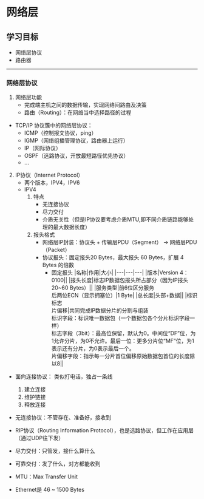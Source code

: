 # 网络层
## 学习目标
* 网络层协议
* 路由器

---
### 网络层协议
1. 网络层功能
    * 完成端主机之间的数据传输，实现网络间路由及决策
    * 路由（Routing）：在网络当中选择路径的过程

* TCP/IP 协议簇中的网络层协议：
    * ICMP（控制报文协议，ping）
    * IGMP（网络组播管理协议，路由器上运行）
    * IP（网际协议）
    * OSPF（选路协议，开放最短路径优先协议）
    * ...

2. IP协议（Internet Protocol）
    * 两个版本，IPV4，IPV6
    * IPV4
        1. 特点
            * 无连接协议
            * 尽力交付
            * 介质无关性（但是IP协议要考虑介质MTU,即不同介质链路能够处理的最大数据长度）
        2. 报头格式
            * 网络层IP封装：协议头  +   传输层PDU（Segment） ->  网络层PDU（Packet）
            * 协议报头：固定报头20 Bytes，最大报头 60 Bytes，扩展 4 Bytes 的倍数
                * 固定报头
                    |名称|作用|大小|
                    |---|---|---|
                    |版本|Version 4：0100||
                    |报头长度|标志IP数据包报头所占部分（因为IP报头20~60 Bytes）||
                    |服务类型|前6位区分服务<br>后两位ECN（显示拥塞位）|1 Byte|
                    |总长度|头部+数据||
                    |标识<br>标志<br>片偏移|共同完成IP数据分片的分割与组装<br>标识字段：标识唯一数据包（一个数据包各个分片标识字段一样）<br>标志字段（3bit）：最高位保留，默认为0。中间位“DF”位，为1允许分片，为0不允许。最后一位：更多分片位“MF”位，为1表示还有分片，为0表示最后一个。<br>片偏移字段：指示每一分片首位偏移原始数据包首位的长度除以8||

* 面向连接协议： 类似打电话，独占一条线
    1. 建立连接
    2. 维护链接
    3. 释放连接
* 无连接协议：不管存在、准备好，接收到

* RIP协议（Routing Information Protocol），也是选路协议，但工作在应用层（通过UDP往下发）

* 尽力交付：只管发，接什么算什么
* 可靠交付：发了什么，对方都能收到

* MTU：Max Transfer Unit
* Ethernet是 46 ~ 1500 Bytes